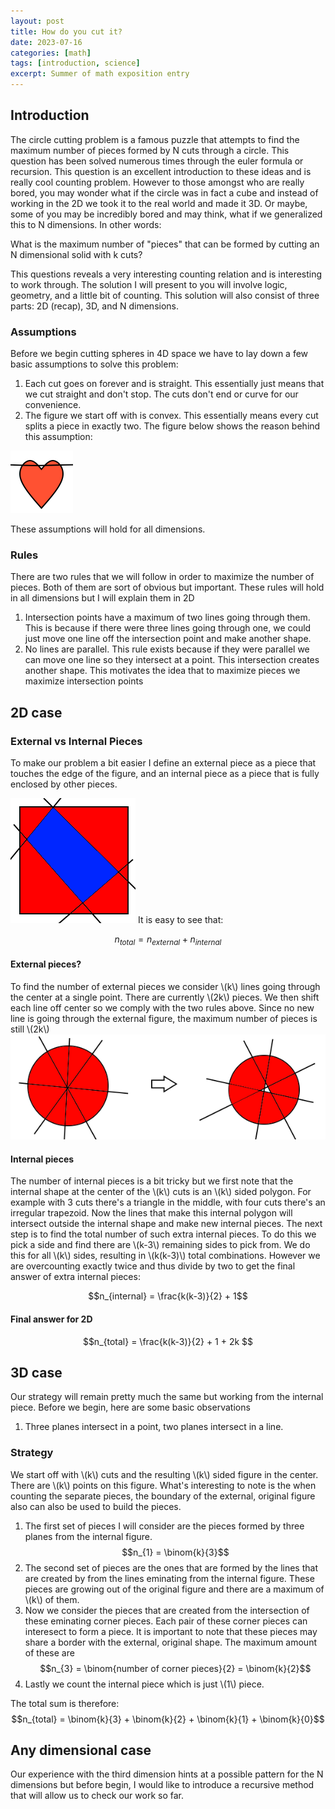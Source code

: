 ```yaml
---
layout: post
title: How do you cut it?
date: 2023-07-16
categories: [math]
tags: [introduction, science]
excerpt: Summer of math exposition entry 
---
```


## Introduction 

The circle cutting problem is a famous puzzle that attempts to find the maximum number of pieces formed by N cuts through a circle. This question has been solved numerous times through the euler formula or recursion. This question is an excellent introduction to these ideas and is really cool counting problem. However to those amongst who are really bored, you may wonder what if the circle was in fact a cube and instead of working in the 2D we took it to the real world and made it 3D. Or maybe, some of you may be incredibly bored and may think, what if we generalized this to N dimensions. In other words:

What is the maximum number of "pieces" that can be formed by cutting an N dimensional solid with k cuts?

This questions reveals a very interesting counting relation and is interesting to work through. The solution I will present to you will involve logic, geometry, and a little bit of counting. This solution will also consist of three parts: 2D (recap), 3D, and N dimensions.

### Assumptions 
Before we begin cutting spheres in 4D space we have to lay down a few basic assumptions to solve this problem:
1. Each cut goes on forever and is straight. This essentially just means that we cut straight and don't stop. The cuts don't end or curve for our convenience.
2. The figure we start off with is convex. This essentially means every cut splits a piece in exactly two.  The figure below shows the reason behind this assumption:

![broken heart is split into three pieces. NOT ALLOWED](https://github.com/n-diwan/n-diwan/blob/master/assets/images/heart.png?raw=true)

These assumptions will hold for all dimensions. 
### Rules
There are two rules that we will follow in order to maximize the number of pieces. Both of them are sort of obvious but important. These rules will hold in all dimensions but I will explain them in 2D 
1. Intersection points have a maximum of two lines going through them. This is because if there were three lines going through one, we could just move one line off the intersection point and make another shape. 
2. No lines are parallel. This rule exists because if they were parallel we can move one line so they intersect at a point. This intersection creates another shape. This motivates the idea that to maximize pieces we maximize intersection points

## 2D case
### External vs Internal Pieces
To make our problem a bit easier I define an external piece as a piece that touches the edge of the figure, and an internal piece as a piece that is fully enclosed by other pieces. 

![Red pieces are external pieces, blue pieces are internal pieces](https://github.com/n-diwan/n-diwan/blob/master/assets/images/2d1.png?raw=true)
It is easy to see that:

$$n_{total} = n_{external} + n_{internal} $$

#### External pieces?
To find the number of external pieces we consider \\(k\\) lines going through the center at a single point. There are currently \\(2k\\) pieces. We then shift each line off center so we comply with the two rules above. Since no new line is going through the external figure, the maximum number of pieces is still \\(2k\\)
![helpful picture?](https://github.com/n-diwan/n-diwan/blob/master/assets/images/2d2.png?raw=true)

#### Internal pieces
The number of internal pieces is a bit tricky but we first note that the internal shape at the center of the \\(k\\) cuts is an \\(k\\) sided polygon. For example with 3 cuts there's a triangle in the middle, with four cuts there's an irregular trapezoid. Now the lines that make this internal polygon will intersect outside the internal shape and make new internal pieces. The next step is to find the total number of such extra internal pieces. 
To do this we pick a side and find there are \\(k-3\\) remaining sides to pick from. We do this for all \\(k\\) sides, resulting in \\(k(k-3)\\) total combinations. However we are overcounting exactly twice and thus divide by two to get the final answer of extra internal pieces: 

$$n_{internal} = \frac{k(k-3)}{2} + 1$$

#### Final answer for 2D
$$n_{total} = \frac{k(k-3)}{2} + 1 + 2k $$

## 3D case
Our strategy will remain pretty much the same but working from the internal piece. Before we begin, here are some basic observations
1. Three planes intersect in a point, two planes intersect in a line.


### Strategy
We start off with \\(k\\) cuts and the resulting \\(k\\) sided figure in the center. There are \\(k\\) points on this figure. What's interesting to note is the when counting the separate pieces, the boundary of the external, original figure also can also be used to build the pieces. 
1. The first set of pieces I will consider are the pieces formed by three planes from the internal figure. 
$$n_{1} = \binom{k}{3}$$
2. The second set of pieces are the ones that are formed by the lines that are created by from the lines eminating from the internal figure. These pieces are growing out of the original figure and there are a maximum of \\(k\\) of them. 
3. Now we consider the pieces that are created from the intersection of these eminating corner pieces. Each pair of these corner pieces can interesect to form a piece. It is important to note that these pieces may share a border with the external, original shape. The maximum amount of these are 
$$n_{3} = \binom{number of corner pieces}{2} = \binom{k}{2}$$
4. Lastly we count the internal piece which is just \\(1\\) piece.

The total sum is therefore: 
$$n_{total} = \binom{k}{3} + \binom{k}{2} + \binom{k}{1} + \binom{k}{0}$$

## Any dimensional case
Our experience with the third dimension hints at a possible pattern for the N dimensions but before begin, I would like to introduce a recursive method that will allow us to check our work so far. 